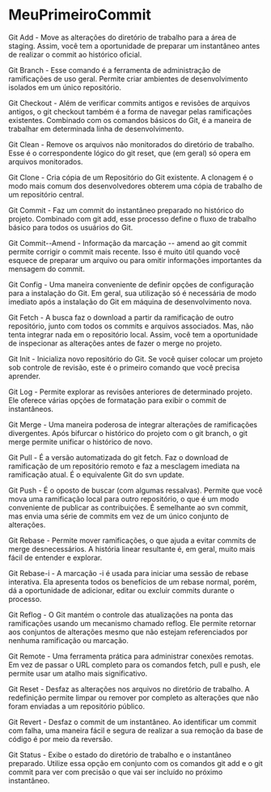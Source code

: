 # MeuPrimeiroCommit

Git Add - Move as alterações do diretório de trabalho para a área de staging. Assim, você tem a oportunidade de preparar um instantâneo antes de realizar o commit ao histórico oficial.

Git Branch - Esse comando é a ferramenta de administração de ramificações de uso geral. Permite criar ambientes de desenvolvimento isolados em um único repositório.

Git Checkout - Além de verificar commits antigos e revisões de arquivos antigos, o git checkout também é a forma de navegar pelas ramificações existentes. Combinado com os comandos básicos do Git, é a maneira de trabalhar em determinada linha de desenvolvimento.

Git Clean - Remove os arquivos não monitorados do diretório de trabalho. Esse é o correspondente lógico do git reset, que (em geral) só opera em arquivos monitorados.

Git Clone - Cria cópia de um Repositório do Git existente. A clonagem é o modo mais comum dos desenvolvedores obterem uma cópia de trabalho de um repositório central.

Git Commit - Faz um commit do instantâneo preparado no histórico do projeto. Combinado com git add, esse processo define o fluxo de trabalho básico para todos os usuários do Git.

Git Commit--Amend - Informação da marcação -- amend ao git commit permite corrigir o commit mais recente. Isso é muito útil quando você esquece de preparar um arquivo ou para omitir informações importantes da mensagem do commit.

Git Config - Uma maneira conveniente de definir opções de configuração para a instalação do Git. Em geral, sua utilização só é necessária de modo imediato após a instalação do Git em máquina de desenvolvimento nova.

Git Fetch - A busca faz o download a partir da ramificação de outro repositório, junto com todos os commits e arquivos associados. Mas, não tenta integrar nada em o repositório local. Assim, você tem a oportunidade de inspecionar as alterações antes de fazer o merge no projeto.

Git Init - Inicializa novo repositório do Git. Se você quiser colocar um projeto sob controle de revisão, este é o primeiro comando que você precisa aprender.

Git Log - Permite explorar as revisões anteriores de determinado projeto. Ele oferece várias opções de formatação para exibir o commit de instantâneos.

Git Merge - Uma maneira poderosa de integrar alterações de ramificações divergentes. Após bifurcar o histórico do projeto com o git branch, o git merge permite unificar o histórico de novo.

Git Pull - É a versão automatizada do git fetch. Faz o download de ramificação de um repositório remoto e faz a mesclagem imediata na ramificação atual. É o equivalente Git do svn update.

Git Push - É o oposto de buscar (com algumas ressalvas). Permite que você mova uma ramificação local para outro repositório, o que é um modo conveniente de publicar as contribuições. É semelhante ao svn commit, mas envia uma série de commits em vez de um único conjunto de alterações.

Git Rebase - Permite mover ramificações, o que ajuda a evitar commits de merge desnecessários. A história linear resultante é, em geral, muito mais fácil de entender e explorar.

Git Rebase-i - A marcação -i é usada para iniciar uma sessão de rebase interativa. Ela apresenta todos os benefícios de um rebase normal, porém, dá a oportunidade de adicionar, editar ou excluir commits durante o processo.

Git Reflog - O Git mantém o controle das atualizações na ponta das ramificações usando um mecanismo chamado reflog. Ele permite retornar aos conjuntos de alterações mesmo que não estejam referenciados por nenhuma ramificação ou marcação.

Git Remote - Uma ferramenta prática para administrar conexões remotas. Em vez de passar o URL completo para os comandos fetch, pull e push, ele permite usar um atalho mais significativo.

Git Reset - Desfaz as alterações nos arquivos no diretório de trabalho. A redefinição permite limpar ou remover por completo as alterações que não foram enviadas a um repositório público.

Git Revert - Desfaz o commit de um instantâneo. Ao identificar um commit com falha, uma maneira fácil e segura de realizar a sua remoção da base de código é por meio da reversão.

Git Status - Exibe o estado do diretório de trabalho e o instantâneo preparado. Utilize essa opção em conjunto com os comandos git add e o git commit para ver com precisão o que vai ser incluído no próximo instantâneo.